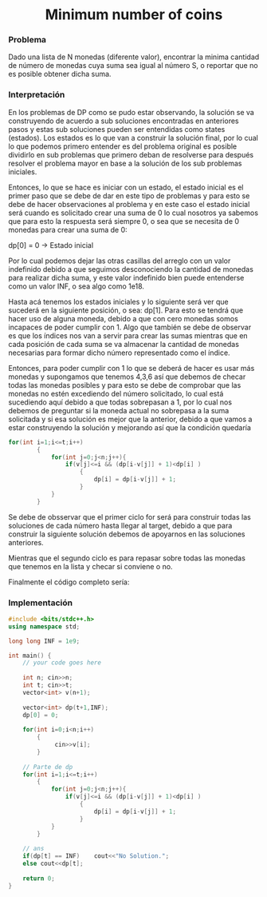 <h1 align="center">Minimum number of coins</h1>
<h3>Problema</h3>
<p>
  Dado una lista de N monedas (diferente valor), encontrar la minima cantidad de número de monedas cuya suma sea igual al número S, o reportar que no es posible 
  obtener dicha suma.
  
  <h3>Interpretación</h3>
  En los problemas de DP como se pudo estar observando, la solución se va construyendo de acuerdo a sub soluciones encontradas en anteriores pasos y estas sub soluciones
  pueden ser entendidas como states (estados). Los estados es lo que van a construir la solución final, por lo cual lo que podemos primero entender es del problema 
  original es posible dividirlo en sub problemas que primero deban de resolverse para después resolver el problema mayor en base a la solución de los sub problemas 
  iniciales. 
  
  Entonces, lo que se hace es iniciar con un estado, el estado inicial es el primer paso que se debe de dar en este tipo de problemas y para esto se debe de hacer
  observaciones al problema y en este caso el estado inicial será cuando es solicitado crear una suma de 0 lo cual nosotros ya sabemos que para esto la respuesta será 
  siempre 0, o sea que se necesita de 0 monedas para crear una suma de 0:
  
  dp[0] = 0       ->  Estado inicial
  
  Por lo cual podemos dejar las otras casillas del arreglo con un valor indefinido debido a que seguimos desconociendo la cantidad de monedas para realizar dicha
  suma, y este valor indefinido bien puede entenderse como un valor INF, o sea algo como 1e18.
  
  Hasta acá tenemos los estados iniciales y lo siguiente será ver que sucederá en la siguiente posición, o sea: dp[1]. Para esto se tendrá que hacer uso de alguna moneda,
  debido a que con cero monedas somos incapaces de poder cumplir con 1. Algo que también se debe de observar es que los índices nos van a servir para crear las sumas 
  mientras que en cada posición de cada suma se va almacenar la cantidad de monedas necesarias para formar dicho número representado como el índice.
  
  Entonces, para poder cumplir con 1 lo que se deberá de hacer es usar más monedas y supongamos que tenemos 4,3,6 así que debemos de checar todas las monedas posibles 
  y para esto se debe de comprobar que las monedas no estén excediendo del número solicitado, lo cual está sucediendo aquí debido a que todas sobrepasan a 1, por lo 
  cual nos debemos de preguntar si la moneda actual no sobrepasa a la suma solicitada y si esa solución es mejor que la anterior, debido a que vamos a estar 
  construyendo la solución y mejorando así que la condición quedaría
  
</p>

```c++
for(int i=1;i<=t;i++)
	    {
	        for(int j=0;j<n;j++){
	            if(v[j]<=i && (dp[i-v[j]] + 1)<dp[i] )
	                {
	                    dp[i] = dp[i-v[j]] + 1;
	                }
	        }
	    }
```

<p>
Se debe de obsservar que el primer ciclo for será para construir todas las soluciones de cada número hasta llegar al target, debido a que para construir la siguiente
	solución debemos de apoyarnos en las soluciones anteriores.
	
Mientras que el segundo ciclo es para repasar sobre todas las monedas que tenemos en la lista y checar si conviene o no.
	
Finalmente el código completo sería:
</p>

### Implementación
```c++
#include <bits/stdc++.h>
using namespace std;

long long INF = 1e9;

int main() {
	// your code goes here
	
	int n; cin>>n;
	int t; cin>>t;
	vector<int> v(n+1);
	
	vector<int> dp(t+1,INF);
	dp[0] = 0;
	
	for(int i=0;i<n;i++)
	    {
	         cin>>v[i];
	    }
	
	// Parte de dp
	for(int i=1;i<=t;i++)
	    {
	        for(int j=0;j<n;j++){
	            if(v[j]<=i && (dp[i-v[j]] + 1)<dp[i] )
	                {
	                    dp[i] = dp[i-v[j]] + 1;
	                }
	        }
	    }
	
	// ans
	if(dp[t] == INF)    cout<<"No Solution.";
	else cout<<dp[t];
	
	return 0;
}

```
